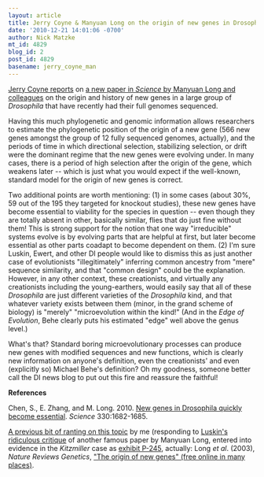 ```yaml
---
layout: article
title: Jerry Coyne & Manyuan Long on the origin of new genes in Drosophila
date: '2010-12-21 14:01:06 -0700'
author: Nick Matzke
mt_id: 4829
blog_id: 2
post_id: 4829
basename: jerry_coyne_man
---
```

[Jerry Coyne reports](http://whyevolutionistrue.wordpress.com/2010/12/21/new-genes-arise-quickly/) on [a new paper in _Science_ by Manyuan Long and colleagues](http://www.sciencemag.org/content/330/6011/1682.full) on the origin and history of new genes in a large group of _Drosophila_ that have recently had their full genomes sequenced.  

Having this much phylogenetic and genomic information allows researchers to estimate the phylogenetic position of the origin of a new gene (566 new genes amongst the group of 12 fully sequenced genomes, actually), and the periods of time in which directional selection, stabilizing selection, or drift were the dominant regime that the new genes were evolving under. In many cases, there is a period of high selection after the origin of the gene, which weakens later -- which is just what you would expect if the well-known, standard model for the origin of new genes is correct.

Two additional points are worth mentioning: (1) in some cases (about 30%, 59 out of the 195 they targeted for knockout studies), these new genes have become essential to viability for the species in question -- even though they are totally absent in other, basically similar, flies that do just fine without them!  This is strong support for the notion  that one way "irreducible" systems evolve is by evolving parts that are helpful at first, but later become essential as other parts coadapt to become dependent on them.  (2) I'm sure Luskin, Ewert, and other DI people would like to dismiss this as just another case of evolutionists "illegitimately" inferring common ancestry from "mere" sequence similarity, and that "common design" could be the explanation.  However, in any other context, these creationists, and virtually any creationists including the young-earthers, would easily say that all of these _Drosophila_ are just different varieties of the _Drosophila_ kind, and that whatever variety exists between them (minor, in the grand scheme of biology) is "merely" "microevolution within the kind!"  (And in the _Edge of Evolution_, Behe clearly puts his estimated "edge" well above the genus level.)

What's that?  Standard boring microevolutionary processes can produce new genes with modified sequences and new functions, which is clearly new information on anyone's definition, even the creationists' and even (explicitly so) Michael Behe's definition?  Oh my goodness, someone better call the DI news blog to put out this fire and reassure the faithful!

**References**

Chen, S., E. Zhang, and M. Long.  2010.  [New genes in Drosophila quickly become essential](http://www.sciencemag.org/content/330/6011/1682.full). _Science_ 330:1682-1685.

[A previous bit of ranting on this topic](http://pandasthumb.org/archives/2010/07/random-response.html) by me (responding to [Luskin's ridiculous critique](http://www.evolutionnews.org/2010/02/how_to_play_the_gene_evolution032141.html) of another famous paper by Manyuan Long, entered into evidence in the _Kitzmiller_ case as [exhibit P-245](http://ncse.com/creationism/legal/exhibits), actually: Long _et al_. (2003), _Nature Reviews Genetics_, ["The origin of new genes" (free online in many places)](http://scholar.google.com/scholar?q=The+origin+of+new+genes&amp;hl=en&amp;btnG=Search&amp;as_sdt=2001).
